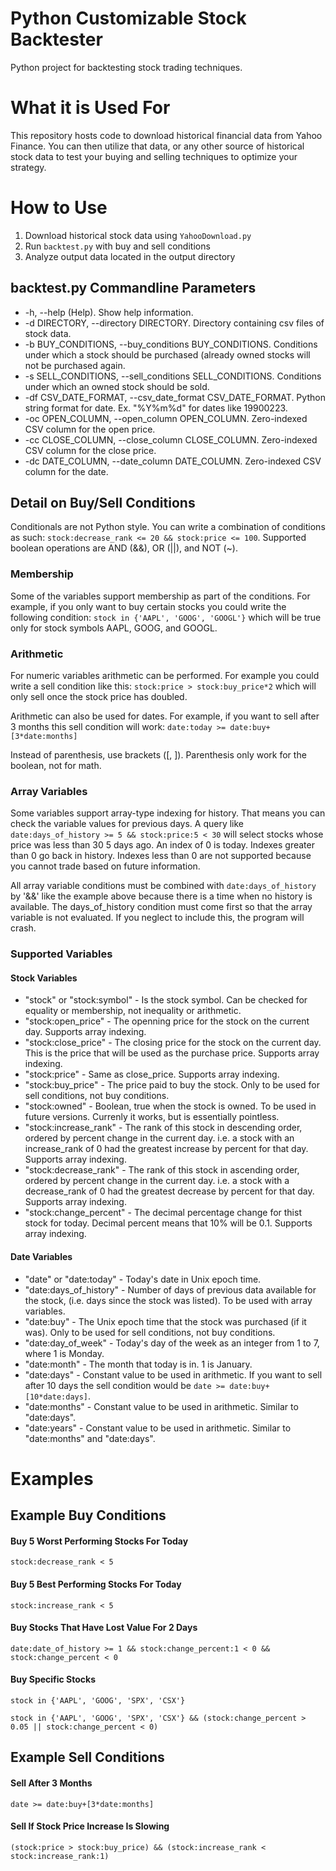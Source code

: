 # Python Customizable Stock Backtester
Python project for backtesting stock trading techniques.

# What it is Used For
This repository hosts code to download historical financial data from Yahoo Finance. You can then utilize that data, or any other source of 
historical stock data to test your buying and selling techniques to optimize your strategy.

# How to Use
1. Download historical stock data using `YahooDownload.py`
2. Run `backtest.py` with buy and sell conditions
3. Analyze output data located in the output directory

## backtest.py Commandline Parameters
- -h, --help (Help). Show help information.
- -d DIRECTORY, --directory DIRECTORY. Directory containing csv files of stock data.
-  -b BUY_CONDITIONS, --buy_conditions BUY_CONDITIONS. Conditions under which a stock should be purchased (already owned stocks will not be purchased again.
-  -s SELL_CONDITIONS, --sell_conditions SELL_CONDITIONS. Conditions under which an owned stock should be sold.
-  -df CSV_DATE_FORMAT, --csv_date_format CSV_DATE_FORMAT. Python string format for date. Ex. "%Y%m%d" for dates like 19900223.
-  -oc OPEN_COLUMN, --open_column OPEN_COLUMN. Zero-indexed CSV column for the open price.
-  -cc CLOSE_COLUMN, --close_column CLOSE_COLUMN. Zero-indexed CSV column for the close price.
-  -dc DATE_COLUMN, --date_column DATE_COLUMN. Zero-indexed CSV column for the date.

## Detail on Buy/Sell Conditions
Conditionals are not Python style. You can write a combination of conditions as such: 
`stock:decrease_rank <= 20 && stock:price <= 100`. Supported boolean operations are AND (&&), OR (||), and NOT (~).

### Membership
Some of the variables support membership as part of the conditions. For example, if you only want to buy certain stocks you could write
 the following condition: `stock in {'AAPL', 'GOOG', 'GOOGL'}` which will be true only for stock symbols AAPL, GOOG, and GOOGL.

### Arithmetic
For numeric variables arithmetic can be performed. For example you could write a sell condition like this: `stock:price > stock:buy_price*2`
 which will only sell once the stock price has doubled.

Arithmetic can also be used for dates. For example, if you want to sell after 3 months this sell condition will work: 
`date:today >= date:buy+[3*date:months]`

Instead of parenthesis, use brackets ([, ]). Parenthesis only work for the boolean, not for math.

### Array Variables
Some variables support array-type indexing for history. That means you can check the variable values for previous days. A query like 
`date:days_of_history >= 5 && stock:price:5 < 30` will select stocks whose price was less than 30 5 days ago. An index of 0 is today. Indexes greater than 0 go back in history. Indexes less than 0 are not supported because you cannot trade based on future information.

All array variable conditions must be combined with `date:days_of_history` by '&&' like the example above because there is a time when 
no history is available. The days_of_history condition must come first so that the array variable is not evaluated. If you neglect to include this, the program will crash.

### Supported Variables
#### Stock Variables
- "stock" or "stock:symbol" - Is the stock symbol. Can be checked for equality or membership, not inequality or arithmetic.
- "stock:open_price" - The openning price for the stock on the current day. Supports array indexing.
- "stock:close_price" - The closing price for the stock on the current day. This is the price that will be used as the purchase price. Supports array indexing.
- "stock:price" - Same as close_price. Supports array indexing.
- "stock:buy_price" - The price paid to buy the stock. Only to be used for sell conditions, not buy conditions.
- "stock:owned" - Boolean, true when the stock is owned. To be used in future versions. Currenly it works, but is essentially pointless.
- "stock:increase_rank" - The rank of this stock in descending order, ordered by percent change in the current day. 
i.e. a stock with an increase_rank of 0 had the greatest increase by percent for that day. Supports array indexing.
- "stock:decrease_rank" - The rank of this stock in ascending order, ordered by percent change in the current day. 
i.e. a stock with a decrease_rank of 0 had the greatest decrease by percent for that day. Supports array indexing.
- "stock:change_percent" - The decimal percentage change for thist stock for today. Decimal percent means that 10% will be 0.1. Supports array indexing.

#### Date Variables
- "date" or "date:today" - Today's date in Unix epoch time.
- "date:days_of_history" - Number of days of previous data available for the stock, (i.e. days since the stock was listed). To be used with array variables.
- "date:buy" - The Unix epoch time that the stock was purchased (if it was). Only to be used for sell conditions, not buy conditions.
- "date:day_of_week" - Today's day of the week as an integer from 1 to 7, where 1 is Monday.
- "date:month" - The month that today is in. 1 is January.
- "date:days" - Constant value to be used in arithmetic. If you want to sell after 10 days the sell condition would be 
`date >= date:buy+[10*date:days]`.
- "date:months" - Constant value to be used in arithmetic. Similar to "date:days".
- "date:years" - Constant value to be used in arithmetic. Similar to "date:months" and "date:days".

# Examples
## Example Buy Conditions
#### Buy 5 Worst Performing Stocks For Today
`stock:decrease_rank < 5`
#### Buy 5 Best Performing Stocks For Today
`stock:increase_rank < 5`
#### Buy Stocks That Have Lost Value For 2 Days
`date:date_of_history >= 1 && stock:change_percent:1 < 0 && stock:change_percent < 0`
#### Buy Specific Stocks
`stock in {'AAPL', 'GOOG', 'SPX', 'CSX'}`

`stock in {'AAPL', 'GOOG', 'SPX', 'CSX'} && (stock:change_percent > 0.05 || stock:change_percent < 0)`
## Example Sell Conditions
#### Sell After 3 Months
`date >= date:buy+[3*date:months]`
#### Sell If Stock Price Increase Is Slowing
`(stock:price > stock:buy_price) && (stock:increase_rank < stock:increase_rank:1)`
